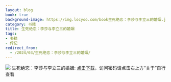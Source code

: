 ```yaml
---
layout: blog
book: true
background-image: https://img.locyoo.com/book生死绝恋：李莎与李立三的婚姻.jpg
category: 书籍
title: 生死绝恋：李莎与李立三的婚姻
tags:
- 书籍
- 传记
redirect_from:
  - /2024/03/生死绝恋：李莎与李立三的婚姻/
---
```

![](https://img.locyoo.com/book生死绝恋：李莎与李立三的婚姻.jpg)
生死绝恋：李莎与李立三的婚姻: <a name = "ref1" href="https://url18.ctfile.com/f/50983618-1049275975-019a60?p=3619">点击下载</a>，访问密码请点击右上方“关于”自行查看